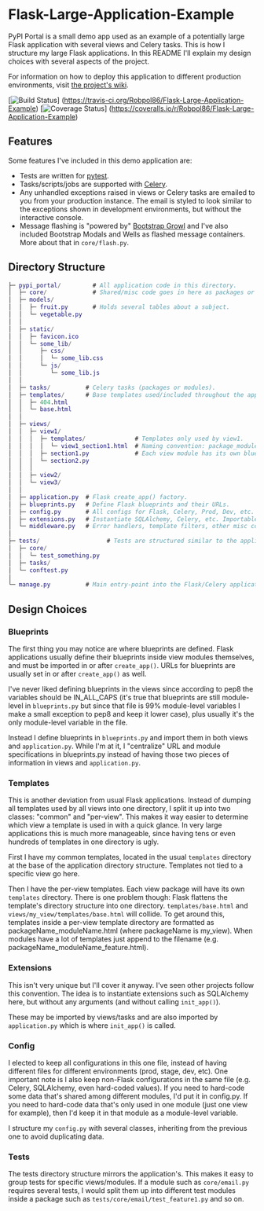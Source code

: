 # Flask-Large-Application-Example

PyPI Portal is a small demo app used as an example of a potentially large Flask application with several views and
Celery tasks. This is how I structure my large Flask applications. In this README I'll explain my design choices with
several aspects of the project.

For information on how to deploy this application to different production environments, visit
[the project's wiki](https://github.com/Robpol86/Flask-Large-Application-Example/wiki).

[![Build Status](https://travis-ci.org/Robpol86/Flask-Large-Application-Example.svg?branch=master)]
(https://travis-ci.org/Robpol86/Flask-Large-Application-Example)
[![Coverage Status](https://img.shields.io/coveralls/Robpol86/Flask-Large-Application-Example.svg)]
(https://coveralls.io/r/Robpol86/Flask-Large-Application-Example)

## Features

Some features I've included in this demo application are:

* Tests are written for [pytest](http://pytest.org/).
* Tasks/scripts/jobs are supported with [Celery](http://www.celeryproject.org/).
* Any unhandled exceptions raised in views or Celery tasks are emailed to you from your production instance. The email
  is styled to look similar to the exceptions shown in development environments, but without the interactive console.
* Message flashing is "powered by" [Bootstrap Growl](https://github.com/mouse0270/bootstrap-growl) and I've also
  included Bootstrap Modals and Wells as flashed message containers. More about that in `core/flash.py`.

## Directory Structure

```GAP
├─ pypi_portal/         # All application code in this directory.
│  ├─ core/             # Shared/misc code goes in here as packages or modules.
│  ├─ models/
│  │  ├─ fruit.py       # Holds several tables about a subject.
│  │  └─ vegetable.py
│  │
│  ├─ static/
│  │  ├─ favicon.ico
│  │  └─ some_lib/
│  │     ├─ css/
│  │     │  └─ some_lib.css
│  │     └─ js/
│  │        └─ some_lib.js
│  │
│  ├─ tasks/          # Celery tasks (packages or modules).
│  ├─ templates/      # Base templates used/included throughout the app.
│  │  ├─ 404.html
│  │  └─ base.html
│  │
│  ├─ views/
│  │  ├─ view1/
│  │  │  ├─ templates/              # Templates only used by view1.
│  │  │  │  └─ view1_section1.html  # Naming convention: package_module.html
│  │  │  ├─ section1.py             # Each view module has its own blueprint.
│  │  │  └─ section2.py
│  │  │
│  │  ├─ view2/
│  │  └─ view3/
│  │
│  ├─ application.py  # Flask create_app() factory.
│  ├─ blueprints.py   # Define Flask blueprints and their URLs.
│  ├─ config.py       # All configs for Flask, Celery, Prod, Dev, etc.
│  ├─ extensions.py   # Instantiate SQLAlchemy, Celery, etc. Importable.
│  └─ middleware.py   # Error handlers, template filters, other misc code.
│
├─ tests/                   # Tests are structured similar to the application.
│  ├─ core/
│  │  └─ test_something.py
│  ├─ tasks/
│  └─ conftest.py
│
└─ manage.py          # Main entry-point into the Flask/Celery application.
```

## Design Choices

### Blueprints

The first thing you may notice are where blueprints are defined. Flask applications usually define their blueprints
inside view modules themselves, and must be imported in or after `create_app()`. URLs for blueprints are usually set in
or after `create_app()` as well.

I've never liked defining blueprints in the views since according to pep8 the variables should be IN_ALL_CAPS (it's true
that blueprints are still module-level in `blueprints.py` but since that file is 99% module-level variables I make a
small exception to pep8 and keep it lower case), plus usually it's the only module-level variable in the file.

Instead I define blueprints in `blueprints.py` and import them in both views and `application.py`. While I'm at it, I
"centralize" URL and module specifications in blueprints.py instead of having those two pieces of information in views
and `application.py`.

### Templates

This is another deviation from usual Flask applications. Instead of dumping all templates used by all views into one
directory, I split it up into two classes: "common" and "per-view". This makes it way easier to determine which view a
template is used in with a quick glance. In very large applications this is much more manageable, since having tens or
even hundreds of templates in one directory is ugly.

First I have my common templates, located in the usual `templates` directory at the base of the application directory
structure. Templates not tied to a specific view go here.

Then I have the per-view templates. Each view package will have its own `templates` directory. There is one problem
though: Flask flattens the template's directory structure into one directory. `templates/base.html` and
`views/my_view/templates/base.html` will collide. To get around this, templates inside a per-view template directory are
formatted as packageName_moduleName.html (where packageName is my_view). When modules have a lot of templates just
append to the filename (e.g. packageName_moduleName_feature.html).

### Extensions

This isn't very unique but I'll cover it anyway. I've seen other projects follow this convention. The idea is to
instantiate extensions such as SQLAlchemy here, but without any arguments (and without calling `init_app()`).

These may be imported by views/tasks and are also imported by `application.py` which is where `init_app()` is called.

### Config

I elected to keep all configurations in this one file, instead of having different files for different environments
(prod, stage, dev, etc). One important note is I also keep non-Flask configurations in the same file (e.g. Celery,
SQLAlchemy, even hard-coded values). If you need to hard-code some data that's shared among different modules, I'd put
it in config.py. If you need to hard-code data that's only used in one module (just one view for example), then I'd keep
it in that module as a module-level variable.

I structure my `config.py` with several classes, inheriting from the previous one to avoid duplicating data.

### Tests

The tests directory structure mirrors the application's. This makes it easy to group tests for specific views/modules.
If a module such as `core/email.py` requires several tests, I would split them up into different test modules inside a
package such as `tests/core/email/test_feature1.py` and so on.
